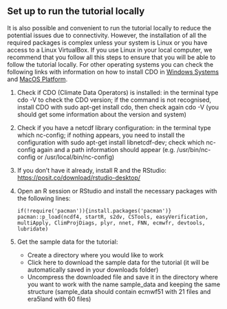 ## Set up to run the tutorial locally
It is also possible and convenient to run the tutorial locally to reduce the potential issues due to connectivity. However, the installation of all the required packages is complex unless your system is Linux or you have access to a Linux VirtualBox. If you use Linux in your local computer, we recommend that you follow all this steps to ensure that you will be able to follow the tutorial locally. For other operating systems you can check the following links with information on how to install CDO in [Windows Systems](https://code.mpimet.mpg.de/projects/cdo/wiki/Win32) and [MacOS Platform](https://code.mpimet.mpg.de/projects/cdo/wiki/MacOS_Platform).

1. Check if CDO (Climate Data Operators) is installed: in the terminal type cdo -V to check the CDO version; if the command is not recognised, install CDO with sudo apt-get install cdo, then check again cdo -V (you should get some information about the version and system)

2. Check if you have a netcdf library configuration: in the terminal type which nc-config; if nothing appears, you need to install the configuration with sudo apt-get install libnetcdf-dev; check which nc-config again and a path information should appear (e.g. /usr/bin/nc-config or /usr/local/bin/nc-config)

3. If you don’t have it already, install R and the RStudio: https://posit.co/download/rstudio-desktop/

4. Open an R session or RStudio and install the necessary packages with the following lines:
      ```
      if(!require('pacman')){install.packages('pacman')}
      pacman::p_load(ncdf4, startR, s2dv, CSTools, easyVerification, multiApply, ClimProjDiags, plyr, nnet, FNN, ecmwfr, devtools, lubridate)
      ```

5. Get the sample data for the tutorial:
      - Create a directory where you would like to work
      - Click here to download the sample data for the tutorial (it will be automatically saved in your downloads folder)
      - Uncompress the downloaded file and save it in the directory where you want to work with the name sample_data and keeping the same structure (sample_data should contain ecmwf51 with 21 files and era5land with 60 files)
